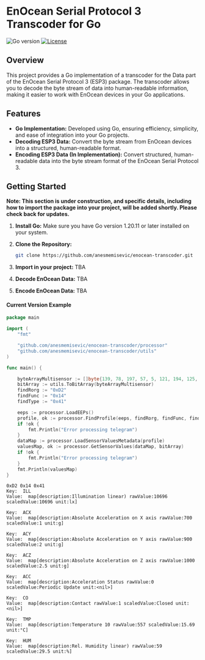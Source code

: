 # EnOcean Serial Protocol 3 Transcoder for Go

![Go version](https://img.shields.io/badge/Go-1.21.4-blue.svg)
[![License](https://img.shields.io/badge/License-MIT-blue.svg)](LICENSE)

## Overview

This project provides a Go implementation of a transcoder for the Data part of the EnOcean Serial Protocol 3 (ESP3) package. The transcoder allows you to decode the byte stream of data into human-readable information, making it easier to work with EnOcean devices in your Go applications.

## Features

- **Go Implementation:** Developed using Go, ensuring efficiency, simplicity, and ease of integration into your Go projects.
- **Decoding ESP3 Data:** Convert the byte stream from EnOcean devices into a structured, human-readable format.
- **Encoding ESP3 Data (In Implementation):** Convert structured, human-readable data into the byte stream format of the EnOcean Serial Protocol 3.

## Getting Started

**Note: This section is under construction, and specific details, including how to import the package into your project, will be added shortly. Please check back for updates.**

1. **Install Go:**
   Make sure you have Go version 1.20.11 or later installed on your system.

2. **Clone the Repository:**
   ```bash
   git clone https://github.com/anesmemisevic/enocean-transcoder.git

3. **Import in your project:**
  TBA
4. **Decode EnOcean Data:**
  TBA
5. **Encode EnOcean Data:**
  TBA


#### Current Version Example

```Go
package main

import (
	"fmt"

	"github.com/anesmemisevic/enocean-transcoder/processor"
	"github.com/anesmemisevic/enocean-transcoder/utils"
)

func main() {

	byteArrayMultisensor := []byte{139, 78, 197, 57, 5, 121, 194, 125, 17}
	bitArray := utils.ToBitArray(byteArrayMultisensor)
	findRorg := "0xD2"
	findFunc := "0x14"
	findType := "0x41"

	eeps := processor.LoadEEPs()
	profile, ok := processor.FindProfile(eeps, findRorg, findFunc, findType)
	if !ok {
		fmt.Println("Error processing telegram")
	}
	dataMap := processor.LoadSensorValuesMetadata(profile)
	valuesMap, ok := processor.GetSensorValues(dataMap, bitArray)
	if !ok {
		fmt.Println("Error processing telegram")
	}
	fmt.Println(valuesMap)
}
```

```
0xD2 0x14 0x41
Key:  ILL
Value:  map[description:Illumination linear) rawValue:10696 scaledValue:10696 unit:lx]

Key:  ACX
Value:  map[description:Absolute Acceleration on X axis rawValue:700 scaledValue:1 unit:g]

Key:  ACY
Value:  map[description:Absolute Acceleration on Y axis rawValue:900 scaledValue:2 unit:g]

Key:  ACZ
Value:  map[description:Absolute Acceleration on Z axis rawValue:1000 scaledValue:2.5 unit:g]

Key:  ACC
Value:  map[description:Acceleration Status rawValue:0 scaledValue:Periodic Update unit:<nil>]

Key:  CO
Value:  map[description:Contact rawValue:1 scaledValue:Closed unit:<nil>]

Key:  TMP
Value:  map[description:Temperature 10 rawValue:557 scaledValue:15.69 unit:°C]

Key:  HUM
Value:  map[description:Rel. Humidity linear) rawValue:59 scaledValue:29.5 unit:%]
```
